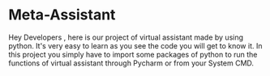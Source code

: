 # Meta-Assistant
Hey Developers , here is our project of virtual assistant made by using python. It's very easy to learn as you see the code you will get to know it.
In this project you simply have to import some packages of python to run the functions of virtual assistant through Pycharm or from your System CMD.
